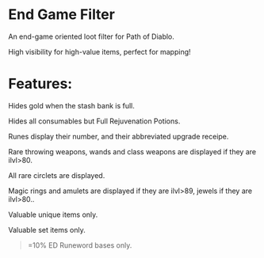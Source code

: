 # End Game Filter
An end-game oriented loot filter for Path of Diablo. 

High visibility for high-value items, perfect for mapping!

# Features:
Hides gold when the stash bank is full.

Hides all consumables but Full Rejuvenation Potions.

Runes display their number, and their abbreviated upgrade receipe.

Rare throwing weapons, wands and class weapons are displayed if they are ilvl>80.

All rare circlets are displayed.

Magic rings and amulets are displayed if they are ilvl>89, jewels if they are ilvl>80..

Valuable unique items only.

Valuable set items only.

>=10% ED Runeword bases only.
